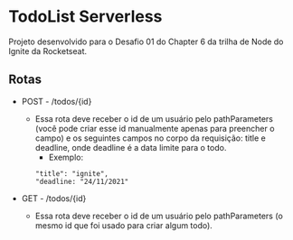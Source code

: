 # TodoList Serverless

Projeto desenvolvido para o Desafio 01 do Chapter 6 da trilha de Node do Ignite da Rocketseat.

## Rotas 

- POST - /todos/{id}
    - Essa rota deve receber o id de um usuário pelo pathParameters (você pode criar esse id manualmente apenas para preencher o campo) e os seguintes campos no corpo da requisição: title e deadline, onde deadline é a data limite para o todo. 
        - Exemplo: 
        ```
        "title": "ignite",
        "deadline: "24/11/2021"
        ```

- GET - /todos/{id}
    - Essa rota deve receber o id de um usuário pelo pathParameters (o mesmo id que foi usado para criar algum todo).